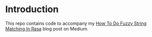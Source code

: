 # Introduction

This repo contains code to accompany my [How To Do Fuzzy String Matching In Rasa]() blog post on Medium.